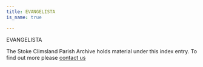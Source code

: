 ```yaml
---
title: EVANGELISTA
is_name: true

---
```


EVANGELISTA


The Stoke Climsland Parish Archive holds material under this index entry. To find out more please [contact us](/contact/)
